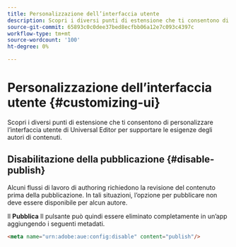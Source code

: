 ```yaml
---
title: Personalizzazione dell’interfaccia utente
description: Scopri i diversi punti di estensione che ti consentono di personalizzare l’interfaccia utente di Universal Editor per supportare le esigenze degli autori di contenuti.
source-git-commit: 65893c0c0dee37bed8ecfbb06a12e7c093c4397c
workflow-type: tm+mt
source-wordcount: '100'
ht-degree: 0%

---
```



# Personalizzazione dell’interfaccia utente {#customizing-ui}

Scopri i diversi punti di estensione che ti consentono di personalizzare l’interfaccia utente di Universal Editor per supportare le esigenze degli autori di contenuti.

## Disabilitazione della pubblicazione {#disable-publish}

Alcuni flussi di lavoro di authoring richiedono la revisione del contenuto prima della pubblicazione. In tali situazioni, l’opzione per pubblicare non deve essere disponibile per alcun autore.

Il **Pubblica** Il pulsante può quindi essere eliminato completamente in un’app aggiungendo i seguenti metadati.

```html
<meta name="urn:adobe:aue:config:disable" content="publish"/>
```
